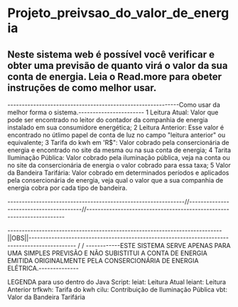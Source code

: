 # Projeto_preivsao_do_valor_de_energia
Neste sistema web é possível você verificar e obter uma previsão de quanto virá o valor da sua conta de energia. Leia o Read.more para obeter instruções de como melhor usar.
------------------------------------------------------------------------------------------------------


------------------------------------------------------------Como usar da melhor forma o sistema.-----------------------
1 Leitura Atual: Valor que pode ser encontrado no leitor do contador da companhia de energia instalado em sua consumidore energética;
2 Leitura Anterior: Esse valor é encontrado no útlimo papel de conta de luz no campo "leitura anterior" ou equivalente;
3 Tarifa do kwh em 'R$": Valor cobrado pela consercionária de energia e encontrado no site da mesma ou na sua conta de energia;
4 Tarita Iluminação Pública: Valor cobrado pela iluminação pública, veja na conta ou no site da consercionária de energia o valor cobrado para essa taxa;
5 Valor da Bandeira Tarifária: Valor cobrado em determinados períodos e aplicados pela consercionária de energia, veja qual o valor que a sua companhia de energia cobra por cada tipo de bandeira.

--------------------------------------------------------------//----------------------------------------//----------------------------------------------------------------------

---------------------------------------------------------------------------||OBS||----------------------------------------------------------------------------------------------
                                                                           \/   \/
------------ESTE SISTEMA SERVE APENAS PARA UMA SIMPLES PREVISÃO E NÃO SUBISTITUI A CONTA DE ENERGIA EMITIDA ORIGINALMENTE PELA CONSERCIONÁRIA DE ENERGIA ELÉTRICA.--------------
                                                                           







LEGENDA para uso dentro do Java Script:
leiat: Leitura Atual
leiant: Leitura Anterior
trfkwh: Tarifa do kwh
cilu: Contribuição de Iluminação Pública
vbt: Valor da Bandeira Tarifária

